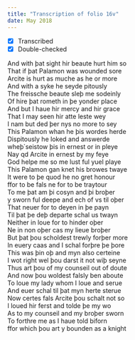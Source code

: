 ```yaml
---
title: "Transcription of folio 16v"
date: May 2018
---
```


- [X] Transcribed
- [X] Double-checked

And with þat sight hir beaute hurt him so  
That if þat Palamon was wounded sore  
Arcite is hurt as muche as he or more  
And with a syke he seyde pitously  
The freissche beaute sleþ me sodeinly  
Of hire þat rometh in þe yonder place  
And but I haue hir mercy and hir grace  
That I may seen hir atte leste wey  
I nam but ded þer nys no more to sey  
This Palamon whan he þis wordes herde  
Dispitously he loked and answerde  
wheþ̉ seistow þis in ernest or in pleye  
Nay qd Arcite in ernest by my feye  
God helpe me so me lust ful yuel playe  
This Palamon gan knet his browes twaye  
It were to þe quod he no gret honour  
ffor to be fals ne for to be traytour  
To me þat am þi cosyn and þi broþer  
y sworn ful deepe and ech of vs til oþer  
That neuer for to deyen in þe payn  
Til þat þe deþ departe schal us twayn  
Neither in loue for to hinder oþer  
Ne in non oþer cas my lieue broþer  
But þat þou scholdest trewly forþer more  
In euery caas and I schal forþre þe þore  
This was þin oþ and myn also certeine  
I wot right wel þou darst it not wiþ seyne  
Thus art þou of my counseil out of doute  
And now þou woldest falsly ben aboute  
To loue my lady whom I loue and serue  
And euer schal til þat myn herte sterue  
Now certes fals Arcite þou schalt not so  
I loued hir ferst and tolde þe my wo  
As to my counseil and my broþer sworn  
To forthre me as I haue told biforn  
ffor which þou art y bounden as a knight  
